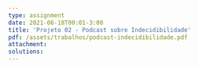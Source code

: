 ```yaml
---
type: assignment
date: 2021-06-18T00:01-3:00
title: 'Projeto 02 - Podcast sobre Indecidibilidade'
pdf: /assets/trabalhos/podcast-indecidibilidade.pdf
attachment: 
solutions: 
---
```

